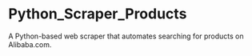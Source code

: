 # Python_Scraper_Products
A Python-based web scraper that automates searching for products on Alibaba.com.
